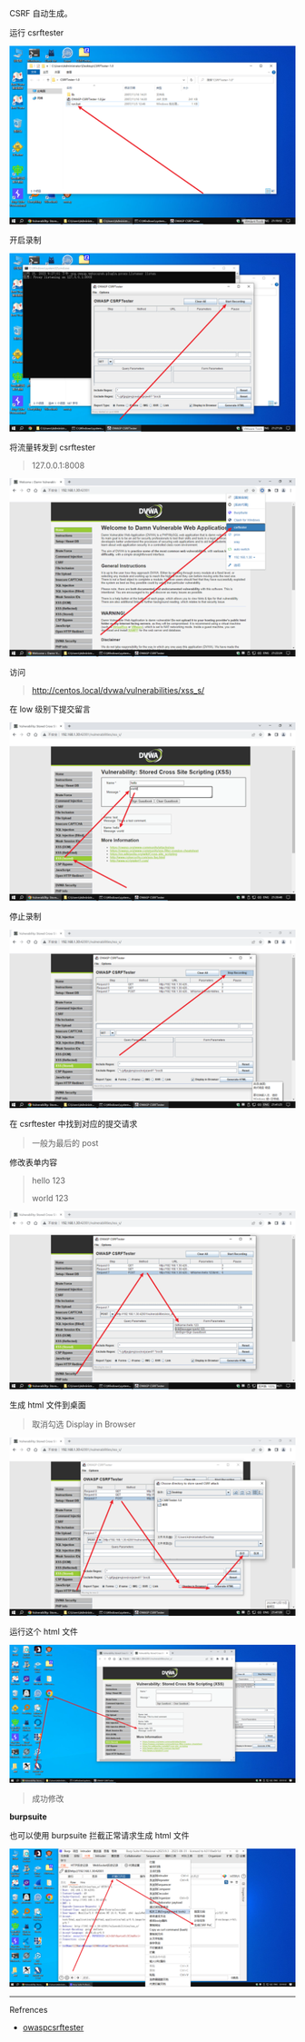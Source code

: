CSRF 自动生成。

运行 csrftester

![运行 csrftester](./../../../../images/owaspcsrftester/%E8%BF%90%E8%A1%8C%20csrftester.png)

开启录制

![开启录制](./../../../../images/owaspcsrftester/%E5%BC%80%E5%90%AF%E5%BD%95%E5%88%B6.png)

将流量转发到 csrftester 

> 127.0.0.1:8008

![将流量转发到 csrftester](./../../../../images/owaspcsrftester/%E5%B0%86%E6%B5%81%E9%87%8F%E8%BD%AC%E5%8F%91%E5%88%B0%20csrftester.png)

访问

> http://centos.local/dvwa/vulnerabilities/xss_s/

在 low 级别下提交留言

![在 low 级别下提交留言](./../../../../images/owaspcsrftester/%E5%9C%A8%20low%20%E7%BA%A7%E5%88%AB%E4%B8%8B%E6%8F%90%E4%BA%A4%E7%95%99%E8%A8%80.png)

停止录制

![停止录制](./../../../../images/owaspcsrftester/%E5%81%9C%E6%AD%A2%E5%BD%95%E5%88%B6.png)

在 csrftester 中找到对应的提交请求

> 一般为最后的 post

修改表单内容

> hello 123
>
> world 123

![修改表单内容](./../../../../images/owaspcsrftester/%E4%BF%AE%E6%94%B9%E8%A1%A8%E5%8D%95%E5%86%85%E5%AE%B9.png)

生成 html 文件到桌面

> 取消勾选 Display in Browser 

![生成 html 文件到桌面](./../../../../images/owaspcsrftester/%E7%94%9F%E6%88%90%20html%20%E6%96%87%E4%BB%B6%E5%88%B0%E6%A1%8C%E9%9D%A2.png)

运行这个 html 文件

![运行这个 html 文件](./../../../../images/owaspcsrftester/%E8%BF%90%E8%A1%8C%E8%BF%99%E4%B8%AA%20html%20%E6%96%87%E4%BB%B6.png)

> 成功修改

**burpsuite**

也可以使用 burpsuite 拦截正常请求生成 html 文件

![也可以使用 burpsuite 拦截正常请求生成 html 文件](./../../../../images/owaspcsrftester/%E4%B9%9F%E5%8F%AF%E4%BB%A5%E4%BD%BF%E7%94%A8%20burpsuite%20%E6%8B%A6%E6%88%AA%E6%AD%A3%E5%B8%B8%E8%AF%B7%E6%B1%82%E7%94%9F%E6%88%90%20html%20%E6%96%87%E4%BB%B6.png)

---

Refrences

- [owaspcsrftester](https://github.com/ot-jerry-welch/owaspcsrftester)